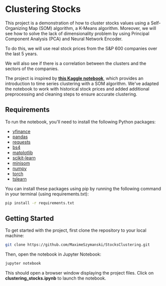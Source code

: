# Clustering Stocks 

This project is a demonstration of how to cluster stocks values using a Self-Organizing Map (SOM) algorithm, a K-Means algorithm. Moreover, we will see how to solve the lack of dimensionality problem by using Principal Component Analysis (PCA) and Neural Network Encoder.

To do this, we will use real stock prices from the S&P 600 companies over the last 5 years.

We will also see if there is a correlation between the clusters and the sectors of the companies.

The project is inspired by __**[this Kaggle notebook](https://www.kaggle.com/code/izzettunc/introduction-to-time-series-clustering)**__, which provides an introduction to time series clustering with a SOM algorithm. We've adapted the notebook to work with historical stock prices and added additional preprocessing and cleaning steps to ensure accurate clustering.

## Requirements

To run the notebook, you'll need to install the following Python packages:

- [yfinance](https://pypi.org/project/yfinance/)
- [pandas](https://pandas.pydata.org/)
- [requests](https://requests.readthedocs.io/en/master/)
- [bs4](https://www.crummy.com/software/BeautifulSoup/bs4/doc/)
- [matplotlib](https://matplotlib.org/)
- [scikit-learn](https://scikit-learn.org/stable/)
- [minisom](https://pypi.org/project/MiniSom/)
- [numpy](https://numpy.org/)
- [torch](https://pytorch.org/)
- [tslearn](https://tslearn.readthedocs.io/en/stable/index.html)


You can install these packages using pip by running the following command in your terminal (using requirements.txt):

```bash
pip install -r requirements.txt
```

## Getting Started

To get started with the project, first clone the repository to your local machine:

```bash
git clone https://github.com/MaximeSzymanski/StocksClustering.git
```


Then, open the notebook in Jupyter Notebook:

```bash
jupyter notebook 
```

This should open a browser window displaying the project files. Click on **clustering_stocks.ipynb** to launch the notebook.




